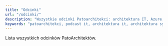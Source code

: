 ```yaml
---
title: "Odcinki"
url: "/odcinki/"
description: "Wszystkie odcinki Patoarchitekci: architektura IT, Azure, Kubernetes, AI/LLM, observability, cloud, DevOps. Łukasz i Szymon - praktyka bez ściemy."
keywords: "patoarchitekci, podcast it, architektura it, architektura systemów, software architecture, event-driven architecture, microservices, devops podcast, kubernetes, azure, observability, opentelemetry, prometheus, grafana, ai, llm, mcp, dora metrics, cloud architecture, platform engineering, sre, monitoring, event sourcing, łukasz kałużny, szymon warda, kafka, infrastructure as code, cloud native"
---
```


Lista wszystkich odcinków PatoArchitektów.